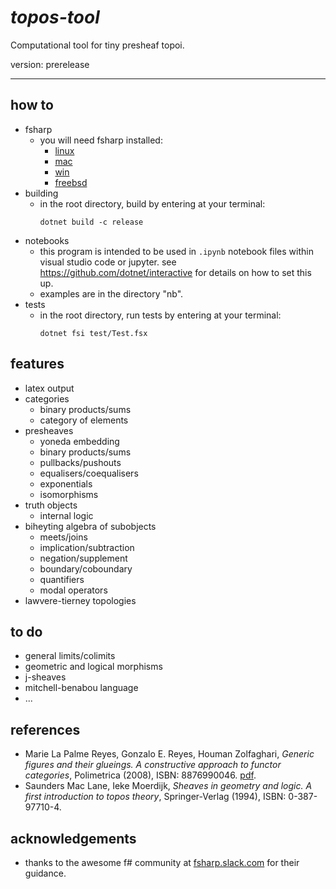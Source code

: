 # _topos-tool_
Computational tool for tiny presheaf topoi.

version: prerelease

---

## how to
- fsharp
  - you will need fsharp installed:
    - [linux](https://fsharp.org/use/linux/)
    - [mac](https://fsharp.org/use/mac/)
    - [win](https://fsharp.org/use/windows/)
    - [freebsd](https://fsharp.org/use/freebsd/)
- building
  - in the root directory, build by entering at your terminal:
    ```
    dotnet build -c release
    ```
- notebooks
  - this program is intended to be used in `.ipynb` notebook files within visual studio code or jupyter. see https://github.com/dotnet/interactive for details on how to set this up.
  - examples are in the directory "nb".
- tests
  - in the root directory, run tests by entering at your terminal:
    ```
    dotnet fsi test/Test.fsx
    ```
## features
- latex output
- categories
  - binary products/sums
  - category of elements
- presheaves
  - yoneda embedding
  - binary products/sums
  - pullbacks/pushouts
  - equalisers/coequalisers
  - exponentials
  - isomorphisms
- truth objects
  - internal logic
- biheyting algebra of subobjects
  - meets/joins
  - implication/subtraction
  - negation/supplement
  - boundary/coboundary
  - quantifiers
  - modal operators
- lawvere-tierney topologies

## to do
- general limits/colimits
- geometric and logical morphisms
- j-sheaves
- mitchell-benabou language
- ...


## references
- Marie La Palme Reyes, Gonzalo E. Reyes, Houman Zolfaghari, _Generic figures and their glueings. A constructive approach to functor categories_, Polimetrica (2008), ISBN: 8876990046. [pdf](https://marieetgonzalo.files.wordpress.com/2004/06/generic-figures.pdf).
- Saunders Mac Lane, Ieke Moerdijk, _Sheaves in geometry and logic. A first introduction to topos theory_, Springer-Verlag (1994), ISBN: 0-387-97710-4.

## acknowledgements
- thanks to the awesome f# community at [fsharp.slack.com](http://fsharp.slack.com) for their guidance.
